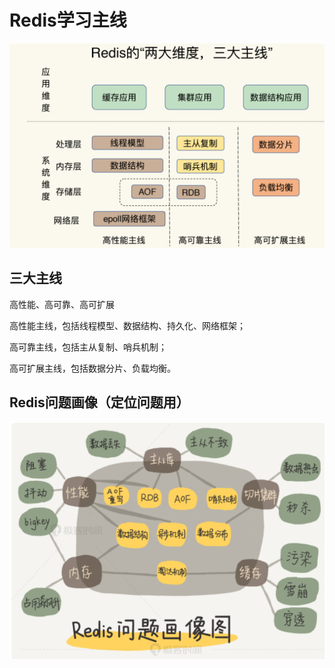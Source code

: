# Redis学习主线

![image-20201206215211074](assets/image-20201206215211074.png)



## 三大主线

高性能、高可靠、高可扩展

高性能主线，包括线程模型、数据结构、持久化、网络框架；

高可靠主线，包括主从复制、哨兵机制；

高可扩展主线，包括数据分片、负载均衡。



## Redis问题画像（定位问题用）

![image-20201206215316284](assets/image-20201206215316284.png)